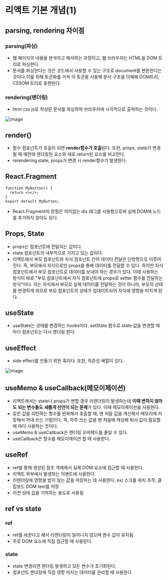 # 리액트 기본 개념(1)

## parsing, rendering 차이점

### parsing(파싱)

- 웹 페이지의 내용을 분석하고 해석하는 과정이고, 웹 브라우저는 HTML을 DOM 트리로 파싱한다.
- 문서를 파싱한다는 것은 코드에서 사용할 수 있는 구조로 document를 변환한다는 것이다.이를 위해 토큰화를 거쳐 이 토큰을 사용해 문서 구조를 이해해 DOM트리, CSSOM 트리로 표현된다.

### rendering(렌더링)

- html css js로 작성된 문서를 파싱하여 브라우저에 시각적으로 출력하는 것이다.

![image](https://github.com/YuHyeonWook/TIL/assets/110236953/4c4562e1-6df6-4c93-89d2-095e28dc805c)

## render()

- 함수 컴포넌트가 호출이 되면 **render함수가 호출**된다. 또한, props, state가 변경될 때 예전에 렌더링된 요소와 새로 return된 요소를 비교한다.
- rerendering state, props가 변경 시 render함수가 발생한다.

## React.Fragment

```tsx
function MyButton() {
  return <></>;
}
export default MyButton;
```

- React.Fragment의 장점은 의미없는 div 태그를 사용함으로써 실제 DOM에 노드를 추가하지 않아도 된다.

## Props, State

- props는 컴포넌트에 전달되는 값이다.
- state 컴포넌트의 내부적으로 가지고 있는 값이다.
- 리액트에서 부모 컴포넌트와 자식 컴포넌트 간의 데이터 전달은 단방향으로 이루어진다. 즉, 부모에서 자식으로만 props를 통해 데이터를 전달할 수 있다. 하지만 자식 컴포넌트에서 부모 컴포넌트로 데이터를 보내야 하는 경우가 있다. 이때 사용하는 방식이 바로 "부모 컴포넌트에서 자식 컴포넌트에 props로 setter 함수를 전달하는 방식"이다. 이는 자식에서 부모로 실제 데이터를 전달하는 것이 아니라, 부모의 상태를 변경하게 되므로 부모 컴포넌트의 상태가 업데이트되어 자식에 영향을 미치게 된다.

## useState

- useState는 상태를 변경하는 hooks이다. setState 함수로 state 값을 변경할 때마다 컴포넌트는 다시 렌더링 된다.

## useEffect

- side effect를 만들기 위한 훅이다. 또한, 의존성 배열이 있다.

![image](https://github.com/YuHyeonWook/TIL/assets/110236953/e302ef3e-c195-46c4-a612-49088413112a)

## useMemo & useCallback(메모이제이션)

- 리액트에서는 state나 props가 변할 경우 리렌더링이 발생하는데 **이때 변하지 않아도 되는 변수들도 새롭게 선언이 되는 문제**가 있다. 이때 메모이제이션을 사용한다.
- 같은 값을 리턴하는 함수를 반복해서 호출할 때, 맨 처음 값을 계산해서 메모리에 저장해서 꺼내 쓰는 기법이다. 즉, 자주 쓰는 값을 맨 처음에 캐싱해 둬서 값이 필요할 때 마다 사용하는 것이다.
- useMemo & useCallback은 렌더링 오버헤드를 줄일 수 있다.
- useCallback은 함수를 메모이제이션 할 때 사용한다.

## useRef

- ref를 통해 생성된 참조 객체에서 실제 DOM 요소에 접근할 때 사용한다.
- 리액트 외부에서 발생하는 이벤트에 사용한다.
- 리렌더링에 영향을 받지 않는 값을 저장하는 데 사용한다. ex) 스크롤 위치 조작, 클립보드 DOM text를 저장
- 이전 상태 값을 기억하는 용도로 사용됨

## ref vs state

### ref

- ref를 바꾼다고 해서 리렌더링이 일어나지 않으며 변수 값이 유지됨
- 주로 DOM 요소에 직접 접근할 때 사용된다.

### state

- state 변경되면 렌더링 발생하고 모든 변수가 초기화된다.
- 컴포넌트 렌더링에 직접 영향 미치는 데이터를 관리할 때 사용한다
